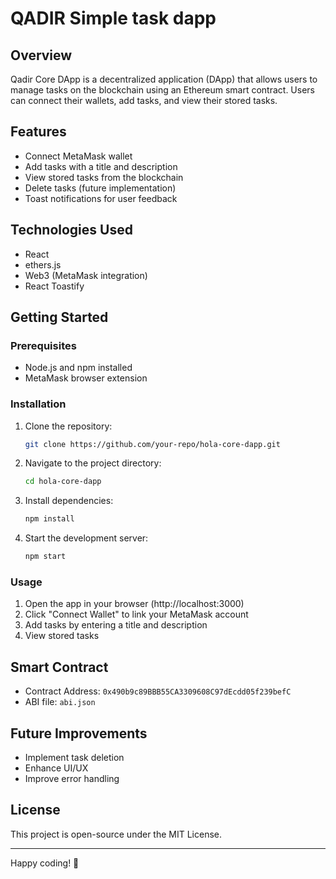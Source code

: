 # QADIR Simple task dapp

## Overview
Qadir Core DApp is a decentralized application (DApp) that allows users to manage tasks on the blockchain using an Ethereum smart contract. Users can connect their wallets, add tasks, and view their stored tasks.

## Features
- Connect MetaMask wallet
- Add tasks with a title and description
- View stored tasks from the blockchain
- Delete tasks (future implementation)
- Toast notifications for user feedback

## Technologies Used
- React
- ethers.js
- Web3 (MetaMask integration)
- React Toastify

## Getting Started

### Prerequisites
- Node.js and npm installed
- MetaMask browser extension

### Installation
1. Clone the repository:
   ```sh
   git clone https://github.com/your-repo/hola-core-dapp.git
   ```
2. Navigate to the project directory:
   ```sh
   cd hola-core-dapp
   ```
3. Install dependencies:
   ```sh
   npm install
   ```
4. Start the development server:
   ```sh
   npm start
   ```

### Usage
1. Open the app in your browser (http://localhost:3000)
2. Click "Connect Wallet" to link your MetaMask account
3. Add tasks by entering a title and description
4. View stored tasks

## Smart Contract
- Contract Address: `0x490b9c89BBB55CA3309608C97dEcdd05f239befC`
- ABI file: `abi.json`

## Future Improvements
- Implement task deletion
- Enhance UI/UX
- Improve error handling

## License
This project is open-source under the MIT License.

---

Happy coding! 🚀

